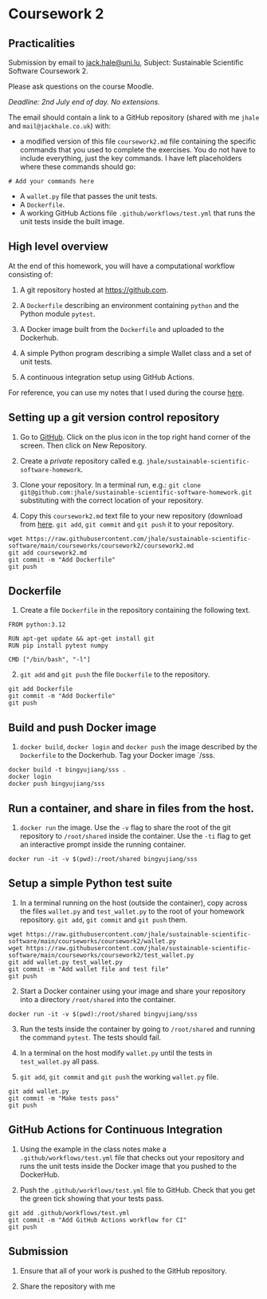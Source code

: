 # Coursework 2

## Practicalities

Submission by email to [jack.hale@uni.lu](mailto:jack.hale@uni.lu), Subject:
Sustainable Scientific Software Coursework 2.

Please ask questions on the course Moodle.

_Deadline: 2nd July end of day. No extensions._

The email should contain a link to a GitHub repository (shared with me `jhale`
and `mail@jackhale.co.uk`) with:

- a modified version of this file `coursework2.md` file containing the specific commands that you used to complete the exercises. You do not have to include everything, just the key commands. I have left placeholders where these commands should go:

```
# Add your commands here
```

- A `wallet.py` file that passes the unit tests.
- A `Dockerfile`.
- A working GitHub Actions file `.github/workflows/test.yml` that runs the unit
  tests inside the built image.

## High level overview

At the end of this homework, you will have a computational workflow consisting
of:

1. A git repository hosted at https://github.com.

1. A `Dockerfile` describing an environment containing `python` and the Python module
   `pytest`.

1. A Docker image built from the `Dockerfile` and uploaded to the Dockerhub.

1. A simple Python program describing a simple Wallet class and a set of unit tests.

1. A continuous integration setup using GitHub Actions.

For reference, you can use my notes that I used during the course
[here](../../notes/README_instructor.md).

## Setting up a git version control repository

1.  Go to [GitHub](https://github.com). Click on the plus icon in the top right hand corner of the screen. Then click on New Repository.

2.  Create a _private_ repository called e.g. `jhale/sustainable-scientific-software-homework`.

3.  Clone your repository. In a terminal run, e.g.: `git clone git@github.com:jhale/sustainable-scientific-software-homework.git` substituting with the correct location of your repository.

4.  Copy this `coursework2.md` text file to your new repository (download from [here](https://raw.githubusercontent.com/jhale/sustainable-scientific-software/main/courseworks/coursework2/coursework2.md).    `git add`, `git commit` and `git push` it to your repository.
```
wget https://raw.githubusercontent.com/jhale/sustainable-scientific-software/main/courseworks/coursework2/coursework2.md
git add coursework2.md
git commit -m "Add Dockerfile"
git push
```

## Dockerfile

1. Create a file `Dockerfile` in the repository containing the following text.

```
FROM python:3.12

RUN apt-get update && apt-get install git
RUN pip install pytest numpy

CMD ["/bin/bash", "-l"]
```

2. `git add` and `git push` the file `Dockerfile` to the repository.

```
git add Dockerfile
git commit -m "Add Dockerfile"
git push
```

## Build and push Docker image

1. `docker build`, `docker login` and `docker push` the image described by the
   `Dockerfile` to the Dockerhub. Tag your Docker image
   `<yourdockerhubusername>/sss.

```
docker build -t bingyujiang/sss .
docker login
docker push bingyujiang/sss
```

## Run a container, and share in files from the host.

1. `docker run` the image. Use the `-v` flag to share the root of the git repository to `/root/shared` inside the container. Use the `-ti` flag to get an interactive prompt inside the running container.

```
docker run -it -v $(pwd):/root/shared bingyujiang/sss
```

## Setup a simple Python test suite

1. In a terminal running on the host (outside the container), copy across the files `wallet.py` and `test_wallet.py` to the root of your homework repository. `git add`, `git commit` and `git push` them.

```
wget https://raw.githubusercontent.com/jhale/sustainable-scientific-software/main/courseworks/coursework2/wallet.py
wget https://raw.githubusercontent.com/jhale/sustainable-scientific-software/main/courseworks/coursework2/test_wallet.py
git add wallet.py test_wallet.py
git commit -m "Add wallet file and test file"
git push
```

2. Start a Docker container using your image and share your repository into a    directory `/root/shared` into the container.

```
docker run -it -v $(pwd):/root/shared bingyujiang/sss
```

3. Run the tests inside the container by going to `/root/shared` and running the    command `pytest`. The tests should fail.

4. In a terminal on the host modify `wallet.py` until the tests in `test_wallet.py` all pass.

5. `git add`, `git commit` and `git push` the working `wallet.py` file.
```
git add wallet.py
git commit -m "Make tests pass"
git push
```

## GitHub Actions for Continuous Integration

1. Using the example in the class notes make a `.github/workflows/test.yml` file that checks out your repository and runs the unit tests inside the Docker image that you pushed to the DockerHub.

2. Push the `.github/workflows/test.yml` file to GitHub. Check that you get the green tick showing that your tests pass.
```
git add .github/workflows/test.yml
git commit -m "Add GitHub Actions workflow for CI"
git push
```

## Submission

1. Ensure that all of your work is pushed to the GitHub repository.

2. Share the repository with me
